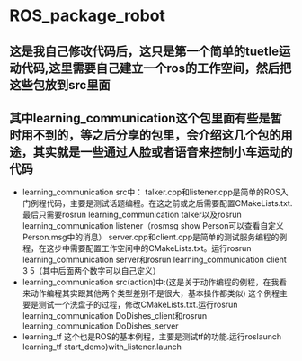 # ROS_package_robot
这是我自己修改代码后，这只是第一个简单的tuetle运动代码,这里需要自己建立一个ros的工作空间，然后把这些包放到src里面
---
其中learning_communication这个包里面有些是暂时用不到的，等之后分享的包里，会介绍这几个包的用途，其实就是一些通过人脸或者语音来控制小车运动的代码
---
* learning_communication src中：
talker.cpp和listener.cpp是简单的ROS入门例程代码，主要是测试话题编程。在这之前或之后需要配置CMakeLists.txt.最后只需要rosrun learning_communication talker以及rosrun learning_communication listener（rosmsg show Person可以查看自定义Person.msg中的消息）
server.cpp和client.cpp是简单的测试服务编程的例程，在这步中需要配置工作空间中的CMakeLists.txt。运行rosrun learning_communication server和rosrun learning_communication client 3 5（其中后面两个数字可以自己定义）
* learning_communication src(action)中:(这是关于动作编程的例程，在我看来动作编程其实跟其他两个类型差别不是很大，基本操作都类似)
这个例程主要是测试一个洗盘子的过程，修改CMakeLists.txt.运行rosrun learning_communication DoDishes_client和rosrun learning_communication DoDishes_server
* learning_tf
这个也是ROS的基本例程，主要是测试tf的功能.运行roslaunch learning_tf start_demo)with_listener.launch


